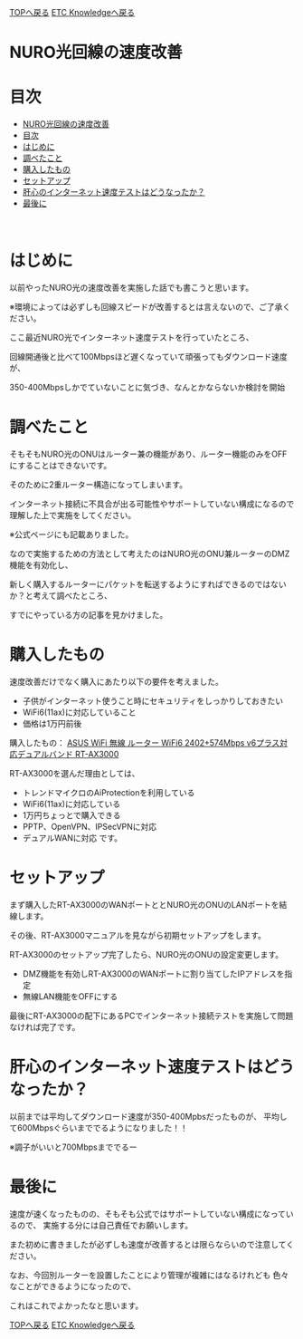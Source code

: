 [TOPへ戻る](https://actmotech.xyz/)
[ETC Knowledgeへ戻る](/ETC/top.md)

# NURO光回線の速度改善

# 目次
- [NURO光回線の速度改善](#nuro光回線の速度改善)
- [目次](#目次)
- [はじめに](#はじめに)
- [調べたこと](#調べたこと)
- [購入したもの](#購入したもの)
- [セットアップ](#セットアップ)
- [肝心のインターネット速度テストはどうなったか？](#肝心のインターネット速度テストはどうなったか)
- [最後に](#最後に)

<br>

# はじめに

以前やったNURO光の速度改善を実施した話でも書こうと思います。

 ※環境によっては必ずしも回線スピードが改善するとは言えないので、ご了承ください。

ここ最近NURO光でインターネット速度テストを行っていたところ、 

回線開通後と比べて100Mbpsほど遅くなっていて頑張ってもダウンロード速度が、

 350-400Mbpsしかでていないことに気づき、なんとかならないか検討を開始

# 調べたこと

そもそもNURO光のONUはルーター兼の機能があり、ルーター機能のみをOFFにすることはできないです。

 そのために2重ルーター構造になってしまいます。

インターネット接続に不具合が出る可能性やサポートしていない構成になるので理解した上で実施をしてください。

※公式ページにも記載ありました。

なので実施するための方法として考えたのはNURO光のONU兼ルーターのDMZ機能を有効化し、

 新しく購入するルーターにパケットを転送するようにすればできるのではないか？と考えて調べたところ、

 すでにやっている方の記事を見かけました。

# 購入したもの

速度改善だけでなく購入にあたり以下の要件を考えました。 

- 子供がインターネット使うこと時にセキュリティをしっかりしておきたい
- WiFi6(11ax)に対応していること
- 価格は1万円前後

購入したもの： [ASUS WiFi 無線 ルーター WiFi6 2402+574Mbps v6プラス対応デュアルバンド RT-AX3000](https://www.amazon.co.jp/gp/product/B084K1NY5D/ref=ppx_yo_dt_b_asin_title_o00_s00?ie=UTF8&psc=1)

RT-AX3000を選んだ理由としては、 

- トレンドマイクロのAiProtectionを利用している
- WiFi6(11ax)に対応している
- 1万円ちょっとで購入できる
- PPTP、OpenVPN、IPSecVPNに対応
- デュアルWANに対応 です。

# セットアップ

まず購入したRT-AX3000のWANポートととNURO光のONUのLANポートを結線します。 

その後、RT-AX3000マニュアルを見ながら初期セットアップをします。 

RT-AX3000のセットアップ完了したら、NURO光のONUの設定変更します。 

- DMZ機能を有効しRT-AX3000のWANポートに割り当てしたIPアドレスを指定
- 無線LAN機能をOFFにする

最後にRT-AX3000の配下にあるPCでインターネット接続テストを実施して問題なければ完了です。

# 肝心のインターネット速度テストはどうなったか？

以前までは平均してダウンロード速度が350-400Mpbsだったものが、 平均して600Mbpsぐらいまででるようになりました！！ 

※調子がいいと700Mbpsまででるー

# 最後に

速度が速くなったものの、そもそも公式ではサポートしていない構成になっているので、 実施する分には自己責任でお願いします。 

また初めに書きましたが必ずしも速度が改善するとは限らならいので注意してください。

なお、今回別ルーターを設置したことにより管理が複雑にはなるけれども 色々なことができるようになったので、

これはこれでよかったなと思います。

[TOPへ戻る](https://actmotech.xyz/)
[ETC Knowledgeへ戻る](/ETC/top.md)